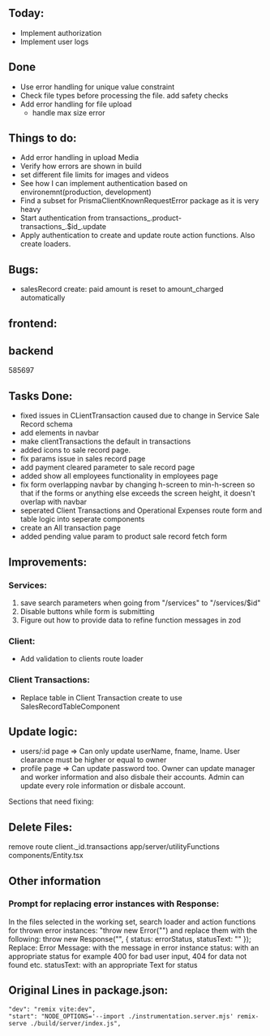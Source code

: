 ## Today:
- Implement authorization
- Implement user logs


## Done
- Use error handling for unique value constraint
- Check file types before processing the file. add safety checks
- Add error handling for file upload
  - handle max size error

## Things to do:
- Add error handling in upload Media
- Verify how errors are shown in build
 - set different file limits for images and videos
- See how I can implement authentication based on environemnt(production, development)
- Find a subset for PrismaClientKnownRequestError package as it is very heavy
- Start authentication from transactions_.product-transactions_.$id_.update
- Apply authentication to create and update route action functions. Also create loaders.
## Bugs:

- salesRecord create: paid amount is reset to amount_charged automatically

## frontend:

## backend
585697
## Tasks Done:

- fixed issues in CLientTransaction caused due to change in Service Sale Record schema
- add elements in navbar
- make clientTransactions the default in transactions
- added icons to sale record page.
- fix params issue in sales record page
- add payment cleared parameter to sale record page
- added show all employees functionality in employees page
- fix form overlapping navbar by changing h-screen to min-h-screen so that if the forms or anything else exceeds the screen height, it doesn't overlap with navbar
- seperated Client Transactions and Operational Expenses route form and table logic into seperate components
- create an All transaction page
- added pending value param to product sale record fetch form

## Improvements:

### Services:

1. save search parameters when going from "/services" to "/services/$id"
2. Disable buttons while form is submitting
3. Figure out how to provide data to refine function messages in zod

### Client:

- Add validation to clients route loader

### Client Transactions:

- Replace table in Client Transaction create to use SalesRecordTableComponent

## Update logic:

- users/:id page => Can only update userName, fname, lname. User clearance must be higher or equal to owner
- profile page => Can update password too.
  Owner can update manager and worker information and also disbale their accounts.
  Admin can update every role information or disbale account.

Sections that need fixing:

## Delete Files:

remove route client.\_id.transactions
app/server/utilityFunctions
components/Entity.tsx

## Other information

### Prompt for replacing error instances with Response:

In the files selected in the working set, search loader and action functions for thrown error instances: "throw new Error("<Error Message>") and replace them with the following:
throw new Response("<Error Message>", {
status: errorStatus,
statusText: "<statusText>"
});
Replace:
Error Message: with the message in error instance
status: with an appropriate status for example 400 for bad user input, 404 for data not found etc.
statusText: with an appropriate Text for status

## Original Lines in package.json:

    "dev": "remix vite:dev",
    "start": "NODE_OPTIONS='--import ./instrumentation.server.mjs' remix-serve ./build/server/index.js",




